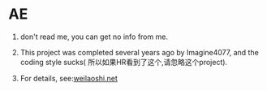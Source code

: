 AE
======

1. don't read me, you can get no info from me.

2. This project was completed several years ago by Imagine4077, and the coding style sucks( 所以如果HR看到了这个,请忽略这个project).

3. For details, see:[weilaoshi.net](http://www.weilaoshi.net)
